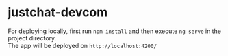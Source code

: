 # justchat-devcom
For deploying locally, first run
`
npm install
`
and then execute
`
ng serve
`
in the project directory.
<br/>The app will be deployed on `http://localhost:4200/`
